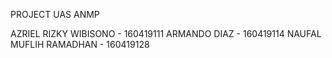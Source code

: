PROJECT UAS ANMP

AZRIEL RIZKY WIBISONO 		- 160419111
ARMANDO DIAZ 			- 160419114
NAUFAL MUFLIH RAMADHAN 		- 160419128